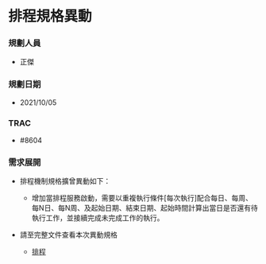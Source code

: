 # 排程規格異動

### <div id="user">規劃人員</div>
* 正傑

### <div id="updatedate">規劃日期</div>
* 2021/10/05

### <div id="trac">TRAC</div>
* #8604

### <div id="requirement">需求展開</div>
* 排程機制規格擴曾異動如下：
    * 增加當排程服務啟動，需要以重複執行條件[每次執行]配合每日、每周、每N日、每N周、及起始日期、結束日期、起始時間計算出當日是否還有待執行工作，並接續完成未完成工作的執行。

* 請至完整文件查看本次異動規格
    * [排程](../../../RTE/SYSTEM/TASK/README.md)